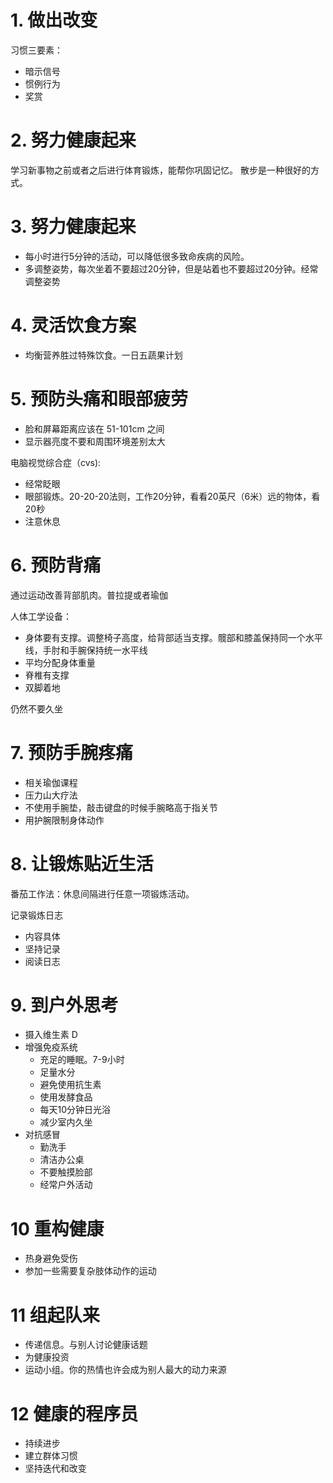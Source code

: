 # 1. 做出改变

习惯三要素：

- 暗示信号
- 惯例行为
- 奖赏


# 2. 努力健康起来

学习新事物之前或者之后进行体育锻炼，能帮你巩固记忆。
散步是一种很好的方式。


# 3. 努力健康起来

- 每小时进行5分钟的活动，可以降低很多致命疾病的风险。
- 多调整姿势，每次坐着不要超过20分钟，但是站着也不要超过20分钟。经常调整姿势

# 4. 灵活饮食方案

- 均衡营养胜过特殊饮食。一日五蔬果计划


# 5. 预防头痛和眼部疲劳

- 脸和屏幕距离应该在 51-101cm 之间
- 显示器亮度不要和周围环境差别太大

电脑视觉综合症（cvs):

- 经常眨眼
- 眼部锻炼。20-20-20法则，工作20分钟，看看20英尺（6米）远的物体，看20秒
- 注意休息

# 6. 预防背痛

通过运动改善背部肌肉。普拉提或者瑜伽

人体工学设备：

- 身体要有支撑。调整椅子高度，给背部适当支撑。髋部和膝盖保持同一个水平线，手肘和手腕保持统一水平线
- 平均分配身体重量
- 脊椎有支撑
- 双脚着地

仍然不要久坐

# 7. 预防手腕疼痛

- 相关瑜伽课程
- 压力山大疗法
- 不使用手腕垫，敲击键盘的时候手腕略高于指关节
- 用护腕限制身体动作

# 8. 让锻炼贴近生活

番茄工作法：休息间隔进行任意一项锻炼活动。

记录锻炼日志

- 内容具体
- 坚持记录
- 阅读日志

# 9. 到户外思考

- 摄入维生素 D
- 增强免疫系统
  - 充足的睡眠。7-9小时
  - 足量水分
  - 避免使用抗生素
  - 使用发酵食品
  - 每天10分钟日光浴
  - 减少室内久坐
- 对抗感冒
  - 勤洗手
  - 清洁办公桌
  - 不要触摸脸部
  - 经常户外活动

# 10 重构健康

- 热身避免受伤
- 参加一些需要复杂肢体动作的运动

# 11 组起队来

- 传递信息。与别人讨论健康话题
- 为健康投资
- 运动小组。你的热情也许会成为别人最大的动力来源


# 12 健康的程序员

- 持续进步
- 建立群体习惯
- 坚持迭代和改变
